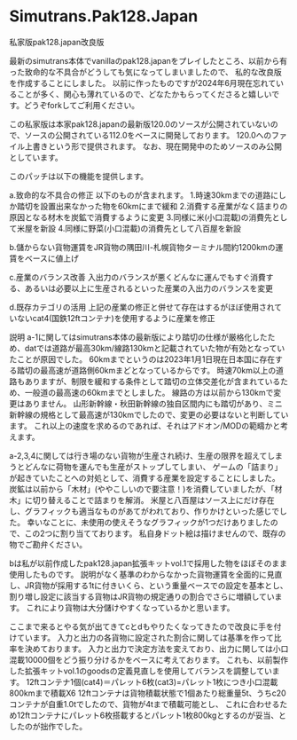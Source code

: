 # Simutrans.Pak128.Japan
私家版pak128.japan改良版

最新のsimutrans本体でvanillaのpak128.japanをプレイしたところ、以前から有った致命的な不具合がどうしても気になってしまいましたので、
私的な改良版を作成することにしました。
以前に作ったものですが2024年6月現在忘れていることが多く、関心も薄れているので、どなたかもらってくださると嬉しいです。どうぞforkしてご利用ください。

この私家版は本家pak128.japanの最新版120.0のソースが公開されていないので、ソースの公開されている112.0をベースに開発しております。
120.0へのファイル上書きという形で提供されます。
なお、現在開発中のためソースのみ公開としています。

このパッチは以下の機能を提供します。

a.致命的な不具合の修正
以下のものが含まれます。
1.時速30kmまでの道路にしか踏切を設置出来なかった物を60kmにまで緩和
2.消費する産業がなく詰まりの原因となる材木を炭鉱で消費するように変更
3.同様に米(小口混載)の消費先として米屋を新設
4.同様に野菜(小口混載)の消費先として八百屋を新設

b.儲からない貨物運賃をJR貨物の隅田川-札幌貨物ターミナル間約1200kmの運賃をベースに値上げ

c.産業のバランス改善
入出力のバランスが悪くどんなに運んでもすぐ消費する、あるいは必要以上に生産されるといった産業の入出力のバランスを変更

d.既存カテゴリの活用
上記の産業の修正と併せて存在はするがほぼ使用されていないcat4(国鉄12ftコンテナ)を使用するように産業を修正

説明
a-1に関してはsimutrans本体の最新版により踏切の仕様が厳格化したため、datでは道路が最高30km/線路130kmと記載されていた物が有効となっていたことが原因でした。
60kmまでというのは2023年1月1日現在日本国に存在する踏切の最高速が道路側60kmまどとなっているからです。
時速70km以上の道路もありますが、制限を緩和する条件として踏切の立体交差化が含まれているため、一般道の最高速の60kmまでとしました。
線路の方は以前から130kmで変更はありません。
山形新幹線・秋田新幹線の独自区間内にも踏切があり、ミニ新幹線の規格として最高速が130kmでしたので、変更の必要はないと判断しています。
これ以上の速度を求めるのであれば、それはアドオン/MODの範疇かと考えます。

a-2,3,4に関しては行き場のない貨物が生産され続け、生産の限界を超えてしまうとどんなに荷物を運んでも生産がストップしてしまい、
ゲームの「詰まり」が起きていたことへの対処として、消費する産業を設定することにしました。
炭鉱は以前から「木材」(ややこしいので要注意！)を消費していましたが、「材木」に切り替えることで詰まりを解消。
米屋と八百屋はソース上にだけ存在し、グラフィックも適当なものがあてがわれており、作りかけといった感じでした。
幸いなことに、未使用の使えそうなグラフィックが1つだけありましたので、この2つに割り当てております。
私自身ドット絵は描けませんので、既存の物でご勘弁ください。

bは私が以前作成したpak128.japan拡張キットvol.1で採用した物をほぼそのまま使用したものです。
説明がなく基準のわからなかった貨物運賃を全面的に見直し、JR貨物が採用する1tに付きいくら、という重量ベースでの設定を基本とし、
割り増し設定に該当する貨物はJR貨物の規定通りの割合でさらに増額しています。
これにより貨物は大分儲けやすくなっているかと思います。

ここまで来るとやる気が出てきてcとdもやりたくなってきたので改良に手を付けています。
入力と出力の各貨物に設定された割合に関しては基準を作って比率を決めております。
入力と出力で決定方法を変えており、出力に関しては小口混載10000個をどう振り分けるかをベースに考えております。
これも、以前製作した拡張キットvol.1のgoodsの定義見直しを使用してバランスを調整しています。
12ftコンテナ1個(cat4)＝パレット6枚(cat3)=パレット1枚につき小口混載800kmまで積載X6
12ftコンテナは貨物積載状態で1個あたり総重量5t、うちc20コンテナが自重1.0tでしたので、貨物が4tまで積載可能とし、
これに合わせるため12ftコンテナにパレット6枚搭載するとパレット1枚800kgとするのが妥当、としたのが拙作でした。

